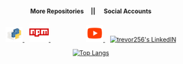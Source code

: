 <div align="center">
  <h4>More Repositories &nbsp;&nbsp;&nbsp;&nbsp;||&nbsp;&nbsp;&nbsp;&nbsp;&nbsp; Social Accounts</h4> 
    <a href="https://pypi.org/user/trevor256/">
    <img alt="trevor256's Python" href="Rust Crates" width="40px" src="https://raw.githubusercontent.com/trevor256/trevor256/main/PyPI.svg"/>     
    </a>  
&nbsp;&nbsp;
    <a href="https://www.npmjs.com/~trevor256">
    <img alt="trevor256's NPM" width="45px" src="https://raw.githubusercontent.com/trevor256/trevor256/main/npm.svg"/>     
    </a>
&nbsp;&nbsp;&nbsp;&nbsp;&nbsp;&nbsp;&nbsp;&nbsp;&nbsp;&nbsp;&nbsp;&nbsp;&nbsp;&nbsp;&nbsp;&nbsp;&nbsp;&nbsp;&nbsp;&nbsp;
    <a href="https://www.youtube.com/channel/UC7U47K09nNH-KX7-v4bd-kw">
    <img alt="trevor256's Youtube" width="40px" src="https://raw.githubusercontent.com/trevor256/trevor256/main/youtube.svg" />
    </a>
  &nbsp;&nbsp;
  <a href="https://www.linkedin.com/in/trevor256">
    <img alt="trevor256's LinkedIN" width="40px" src="https://brand.linkedin.com/content/dam/me/business/en-us/amp/brand-site/v2/bg/LI-Bug.svg.original.svg" />
    </a>
  
 [![Top Langs](https://github-readme-stats.vercel.app/api/top-langs/?username=trevor256&layout=compact&theme=dark&hide_border=flase)](https://github.com/anuraghazra/github-readme-stats)
